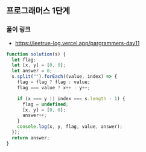 ## 프로그래머스 1단계

### 풀이 링크

- https://leetrue-log.vercel.app/pargrammers-day11

```javascript
function solution(s) {
  let flag;
  let [x, y] = [0, 0];
  let answer = 0;
  s.split("").forEach((value, index) => {
    flag = flag ? flag : value;
    flag === value ? x++ : y++;

    if (x === y || index === s.length - 1) {
      flag = undefined;
      [x, y] = [0, 0];
      answer++;
    }
    console.log(x, y, flag, value, answer);
  });
  return answer;
}
```
